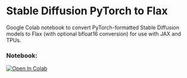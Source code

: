 # Stable Diffusion PyTorch to Flax
Google Colab notebook to convert PyTorch-formatted Stable Diffusion models to Flax (with optional bfloat16 conversion) for use with JAX and TPUs.

### Notebook:
[![Open In Colab](https://colab.research.google.com/assets/colab-badge.svg)](https://colab.research.google.com/github/MrDys/stable-diffusion-pytorch-to-flax/blob/main/Stable_Diffusion_PyTorch_to_Flax.ipynb)
